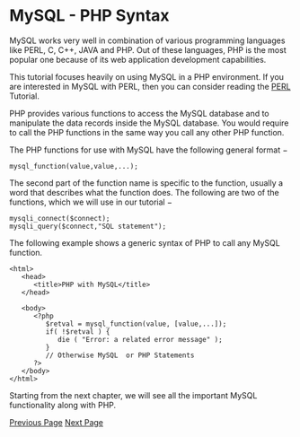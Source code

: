 # MySQL - PHP Syntax
MySQL works very well in combination of various programming languages like PERL, C, C++, JAVA and PHP. Out of these languages, PHP is the most popular one because of its web application development capabilities.

This tutorial focuses heavily on using MySQL in a PHP environment. If you are interested in MySQL with PERL, then you can consider reading the [PERL](/perl/perl_database.htm)  Tutorial.

PHP provides various functions to access the MySQL database and to manipulate the data records inside the MySQL database. You would require to call the PHP functions in the same way you call any other PHP function.

The PHP functions for use with MySQL have the following general format −

```
mysql_function(value,value,...);
```
The second part of the function name is specific to the function, usually a word that describes what the function does. The following are two of the functions, which we will use in our tutorial −

```
mysqli_connect($connect);
mysqli_query($connect,"SQL statement");
```
The following example shows a generic syntax of PHP to call any MySQL function.

```
<html>
   <head>
      <title>PHP with MySQL</title>
   </head>
   
   <body>
      <?php
         $retval = mysql_function(value, [value,...]);
         if( !$retval ) {
            die ( "Error: a related error message" );
         }
         // Otherwise MySQL  or PHP Statements
      ?>
   </body>
</html>
```
Starting from the next chapter, we will see all the important MySQL functionality along with PHP.


[Previous Page](../mysql/mysql-administration.md) [Next Page](../mysql/mysql-connection.md) 
